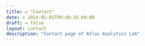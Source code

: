 ```yaml
---
title: = "Contact"
date: = 2024-05-01T09:48:18-04:00
draft: = false
layout: contact
description: "Contact page of Atlas Analytics Lab"
---
```

